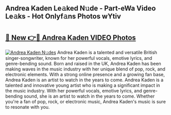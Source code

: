 ## Andrea Kaden Le𝚊ked N𝚞de - Part-eWa Video Le𝚊ks - Hot Onlyf𝚊ns Photos wYtiv

# <h2><a href="http://ac2094.deff.icu/?id=Andrea+Kaden">🔗 New 👉🔴 Andrea Kaden VIDEO Photos</a></h2>

[![Andrea Kaden N𝚞des](https://i.imgur.com/rIISA9y.gif)](http://ac2094.deff.icu/?id=Andrea+Kaden)
Andrea Kaden is a talented and versatile British singer-songwriter, known for her powerful vocals, emotive lyrics, and genre-bending sound. Born and raised in the UK, Andrea Kaden has been making waves in the music industry with her unique blend of pop, rock, and electronic elements. With a strong online presence and a growing fan base, Andrea Kaden is an artist to watch in the years to come. Andrea Kaden is a talented and innovative young artist who is making a significant impact in the music industry. With her powerful vocals, emotive lyrics, and genre-bending sound, she is an artist to watch in the years to come. Whether you're a fan of pop, rock, or electronic music, Andrea Kaden's music is sure to resonate with you.
